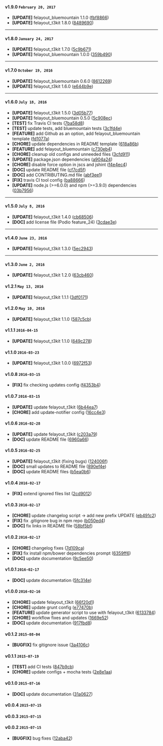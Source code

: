 
#### v1.9.0 `February 20, 2017`
- **[UPDATE]** felayout_bluemountain 1.1.0 ([fbf8866](https://github.com/pixelant/pixelant-fe-starter-kit/commit/fbf8866))
- **[UPDATE]** felayout_t3kit 1.8.0 ([8489690](https://github.com/pixelant/pixelant-fe-starter-kit/commit/8489690))

***

#### v1.8.0 `January 24, 2017`
- **[UPDATE]** felayout_t3kit 1.7.0 ([5c9b671](https://github.com/pixelant/pixelant-fe-starter-kit/commit/5c9b671))
- **[UPDATE]** felayout_bluemountain 1.0.0 ([359b490](https://github.com/pixelant/pixelant-fe-starter-kit/commit/359b490))

***

#### v1.7.0 `October 19, 2016`
- **[UPDATE]** felayout_bluemountain 0.6.0 ([8612269](https://github.com/pixelant/pixelant-fe-starter-kit/commit/8612269))
- **[UPDATE]** felayout_t3kit 1.6.0 ([e644b9e](https://github.com/pixelant/pixelant-fe-starter-kit/commit/e644b9e))

***

#### v1.6.0 `July 18, 2016`
- **[UPDATE]** felayout_t3kit 1.5.0 ([3d05b77](https://github.com/pixelant/pixelant-fe-starter-kit/commit/3d05b77))
- **[UPDATE]** felayout_bluemountain 0.5.0 ([5c908ec](https://github.com/pixelant/pixelant-fe-starter-kit/commit/5c908ec))
- **[TEST]** fix Travis CI tests ([7ba58d8](https://github.com/pixelant/pixelant-fe-starter-kit/commit/7ba58d8))
- **[TEST]** update tests, add bluemountain tests ([3c1fd4e](https://github.com/pixelant/pixelant-fe-starter-kit/commit/3c1fd4e))
- **[FEATURE]** add Github as an option, add felayout_bluemountain template ([fd1077a](https://github.com/pixelant/pixelant-fe-starter-kit/commit/fd1077a))
- **[CHORE]** update dependencies in README template ([618a86b](https://github.com/pixelant/pixelant-fe-starter-kit/commit/618a86b))
- **[FEATURE]** add felayout_bluemountain ([c730eb4](https://github.com/pixelant/pixelant-fe-starter-kit/commit/c730eb4))
- **[CHORE]** cleanup old configs and unneeded files ([3cfd911](https://github.com/pixelant/pixelant-fe-starter-kit/commit/3cfd911))
- **[UPDATE]** package.json dependencies ([a904a24](https://github.com/pixelant/pixelant-fe-starter-kit/commit/a904a24))
- **[CHORE]** disable force option in jscs and jshint ([f4e4ec4](https://github.com/pixelant/pixelant-fe-starter-kit/commit/f4e4ec4))
- **[DOC]** update README file ([cf7cd5f](https://github.com/pixelant/pixelant-fe-starter-kit/commit/cf7cd5f))
- **[DOC]** add CONTRIBUTING.md file ([abf3ee1](https://github.com/pixelant/pixelant-fe-starter-kit/commit/abf3ee1))
- **[FIX]** travis CI tool config ([ba88666](https://github.com/pixelant/pixelant-fe-starter-kit/commit/ba88666))
- **[UPDATE]** node.js (>=6.0.0) and npm (>=3.9.0) dependencies ([03b7956](https://github.com/pixelant/pixelant-fe-starter-kit/commit/03b7956))

***

#### v1.5.0 `July 8, 2016`
- **[UPDATE]** felayout_t3kit 1.4.0 ([cb68506](https://github.com/pixelant/pixelant-fe-starter-kit/commit/cb68506))
- **[DOC]** add license file (Podio feature_24) ([3cdae3e](https://github.com/pixelant/pixelant-fe-starter-kit/commit/3cdae3e))

***

#### v1.4.0 `June 23, 2016`
- **[UPDATE]** felayout_t3kit 1.3.0 ([5ec2943](https://github.com/pixelant/pixelant-fe-starter-kit/commit/5ec2943))

***
#### v1.3.0 `June 2, 2016`
- **[UPDATE]** felayout_t3kit 1.2.0 ([63cb460](https://github.com/pixelant/pixelant-fe-starter-kit/commit/63cb460))

#### v1.2.1 `May 13, 2016`
- **[UPDATE]** felayout_t3kit 1.1.1 ([3df0171](https://github.com/pixelant/pixelant-fe-starter-kit/commit/3df0171))

#### v1.2.0 `May 10, 2016`
- **[UPDATE]** felayout_t3kit 1.1.0 ([587c5cb](https://github.com/pixelant/pixelant-fe-starter-kit/commit/587c5cb))

#### v1.1.1 `2016-04-15`
- **[UPDATE]**  felayout_t3kit 1.1.0 ([649c278](https://github.com/pixelant/pixelant-fe-starter-kit/commit/649c278))

#### v1.1.0 `2016-03-23`
- **[UPDATE]**  felayout_t3kit 1.0.0 ([6972f53](https://github.com/pixelant/pixelant-fe-starter-kit/commit/6972f53))

#### v1.0.8 `2016-03-15`
- **[FIX]**  fix checking updates config ([f4353b4](https://github.com/pixelant/pixelant-fe-starter-kit/commit/f4353b4))

#### v1.0.7 `2016-03-15`
- **[UPDATE]**  update felayout_t3kit ([6b44ea7](https://github.com/pixelant/pixelant-fe-starter-kit/commit/6b44ea7))
- **[CHORE]**  add update-notifier config ([16cc4e3](https://github.com/pixelant/pixelant-fe-starter-kit/commit/16cc4e3))

#### v1.0.6 `2016-02-28`
- **[UPDATE]**  update felayout_t3kit ([c203a79](https://github.com/pixelant/pixelant-fe-starter-kit/commit/c203a79))
- **[DOC]**  update README file ([6960a66](https://github.com/pixelant/pixelant-fe-starter-kit/commit/6960a66))

#### v1.0.5 `2016-02-25`
- **[UPDATE]**  felayout_t3kit (fixing bugs) ([124006f](https://github.com/pixelant/pixelant-fe-starter-kit/commit/124006f))
- **[DOC]**  small updates to README file ([890ef4e](https://github.com/pixelant/pixelant-fe-starter-kit/commit/890ef4e))
- **[DOC]**  update README files ([b5ea0b6](https://github.com/pixelant/pixelant-fe-starter-kit/commit/b5ea0b6))

#### v1.0.4 `2016-02-17`
- **[FIX]**  extend ignored files list ([2cd9012](https://github.com/pixelant/pixelant-fe-starter-kit/commit/2cd9012))

#### v1.0.3 `2016-02-17`
- **[CHORE]**  update changelog script -> add new prefix UPDATE ([eb491c2](https://github.com/pixelant/pixelant-fe-starter-kit/commit/eb491c2))
- **[FIX]**  fix .gitignore bug in npm repo ([b050ed4](https://github.com/pixelant/pixelant-fe-starter-kit/commit/b050ed4))
- **[DOC]**  fix links in README file ([58bf5bf](https://github.com/pixelant/pixelant-fe-starter-kit/commit/58bf5bf))

#### v1.0.2 `2016-02-17`
- **[CHORE]**  changelog fixes ([7d109ca](https://github.com/pixelant/pixelant-fe-starter-kit/commit/7d109ca))
- **[FIX]**  fix install npm/bower dependencies prompt ([6359ff6](https://github.com/pixelant/pixelant-fe-starter-kit/commit/6359ff6))
- **[DOC]**  update documentation ([9c5ee50](https://github.com/pixelant/pixelant-fe-starter-kit/commit/9c5ee50))

#### v1.0.1 `2016-02-17`
- **[DOC]** update documentation ([5fc314e](https://github.com/pixelant/pixelant-fe-starter-kit/commit/5fc314e))

#### v1.0.0 `2016-02-16`
- **[CHORE]** update felayout_t3kit ([66f20d1](https://github.com/pixelant/pixelant-fe-starter-kit/commit/66f20d1))
- **[CHORE]** update grunt config ([e77470b](https://github.com/pixelant/pixelant-fe-starter-kit/commit/e77470b))
- **[FEATURE]** update generator script to use with felayout_t3kit ([6133784](https://github.com/pixelant/pixelant-fe-starter-kit/commit/6133784))
- **[CHORE]** workflow fixes and updates ([1669e52](https://github.com/pixelant/pixelant-fe-starter-kit/commit/1669e52))
- **[DOC]** update documentation ([917fbd8](https://github.com/pixelant/pixelant-fe-starter-kit/commit/917fbd8))

#### v0.1.2 `2015-08-04`
- **[BUGFIX]** fix gitignore issue ([3a4106c](https://github.com/pixelant/pixelant-fe-starter-kit/commit/3a4106c))

#### v0.1.1 `2015-07-19`
- **[TEST]** add CI tests ([847b9cb](https://github.com/pixelant/pixelant-fe-starter-kit/commit/847b9cb))
- **[CHORE]** update configs + mocha tests ([2e8e1aa](https://github.com/pixelant/pixelant-fe-starter-kit/commit/2e8e1aa))

#### v0.1.0 `2015-07-16`
- **[DOC]** update documentation ([31a0627](https://github.com/pixelant/pixelant-fe-starter-kit/commit/31a0627))

#### v0.0.4 `2015-07-15`

#### v0.0.3 `2015-07-15`
#### v0.0.2 `2015-07-15`
- **[BUGFIX]** bug fixes ([12aba42](https://github.com/dmh/testgen/commit/12aba42))

